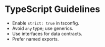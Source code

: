 # TypeScript Guidelines

- Enable `strict: true` in tsconfig.
- Avoid `any` type; use generics.
- Use interfaces for data contracts.
- Prefer named exports.
